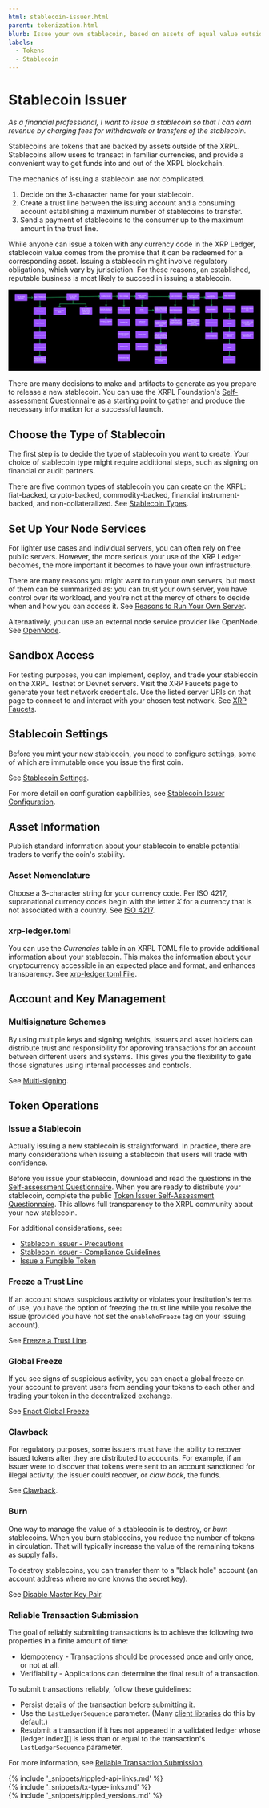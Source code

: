 ```yaml
---
html: stablecoin-issuer.html
parent: tokenization.html
blurb: Issue your own stablecoin, based on assets of equal value outside of the XRP Ledger.
labels:
  - Tokens
  - Stablecoin
---
```

# Stablecoin Issuer

_As a financial professional, I want to issue a stablecoin so that I can earn revenue by charging fees for withdrawals or transfers of the stablecoin._

Stablecoins are tokens that are backed by assets outside of the XRPL. Stablecoins allow users to transact in familiar currencies, and provide a convenient way to get funds into and out of the XRPL blockchain.

The mechanics of issuing a stablecoin are not complicated.

1. Decide on the 3-character name for your stablecoin.
2. Create a trust line between the issuing account and a consuming account establishing a maximum number of stablecoins to transfer.
3. Send a payment of stablecoins to the consumer up to the maximum amount in the trust line.

While anyone can issue a token with any currency code in the XRP Ledger, stablecoin value comes from the promise that it can be redeemed for a corresponding asset. Issuing a stablecoin might involve regulatory obligations, which vary by jurisdiction. For these reasons, an established, reputable business is most likely to succeed in issuing a stablecoin.

[![Stablecoin Workflow](img/uc-stablecoin-flow.png)](img/uc-stablecoin-flow.png)

There are many decisions to make and artifacts to generate as you prepare to release a new stablecoin. You can use the XRPL Foundation's [Self-assessment Questionnaire](https://foundation.xrpl.org/wp-content/uploads/2022/03/self_assessment_questionnaire_140322.pdf) as a starting point to gather and produce the necessary information for a successful launch.

## Choose the Type of Stablecoin

The first step is to decide the type of stablecoin you want to create. Your choice of stablecoin type might require additional steps, such as signing on financial or audit partners.

There are five common types of stablecoin you can create on the XRPL: fiat-backed, crypto-backed, commodity-backed, financial instrument-backed, and non-collateralized. See [Stablecoin Types](stablecoin-types.html).

## Set Up Your Node Services

For lighter use cases and individual servers, you can often rely on free public servers. However, the more serious your use of the XRP Ledger becomes, the more important it becomes to have your own infrastructure.

There are many reasons you might want to run your own servers, but most of them can be summarized as: you can trust your own server, you have control over its workload, and you're not at the mercy of others to decide when and how you can access it. See [Reasons to Run Your Own Server](networks-and-servers.html#reasons-to-run-your-own-server).

Alternatively, you can use an external node service provider like OpenNode. See [OpenNode](https://www.opennodecloud.com/).

## Sandbox Access

For testing purposes, you can implement, deploy, and trade your stablecoin on the XRPL Testnet or Devnet servers. Visit the XRP Faucets page to generate your test network credentials. Use the listed server URIs on that page to connect to and interact with your chosen test network. See [XRP Faucets](xrp-testnet-faucet.html).


## Stablecoin Settings

Before you mint your new stablecoin, you need to configure settings, some of which are immutable once you issue the first coin.

See [Stablecoin Settings](stablecoin-settings.html).

For more detail on configuration capbilities, see [Stablecoin Issuer Configuration](stablecoin-issuer-configuration.html).

## Asset Information

Publish standard information about your stablecoin to enable potential traders to verify the coin's stability.  


### Asset Nomenclature

Choose a 3-character string for your currency code. Per ISO 4217, supranational currency codes begin with the letter _X_ for a currency that is not associated with a country. See [ISO 4217](https://en.wikipedia.org/wiki/ISO_4217#X_currencies_(funds,_precious_metals,_supranationals,_other)).


### xrp-ledger.toml 

You can use the _Currencies_ table in an XRPL TOML file to provide additional information about your stablecoin. This makes the information about your cryptocurrency accessible in an expected place and format, and enhances transparency. See [xrp-ledger.toml File](xrp-ledger-toml.html#currencies).


## Account and Key Management

### Multisignature Schemes

By using multiple keys and signing weights, issuers and asset holders can distribute trust and responsibility for approving transactions for an account between different users and systems. This gives you the flexibility to gate those signatures using internal processes and controls.

See [Multi-signing](multi-signing.html).

<!--
### Omnibus Wallets

For customers who prefer not to take custody of their own wallets, you can create an omnibus account with subaccounts, then assign these accounts to customers. 

## Treasury Management

### Reconciliation

Periodically audit to verify that distributed stablecoins and stablecoins in escrow equal the total number of stablecoins.

### Checking Reserves

How to check reserves.

### Proof of Reserves

How to transparently report the current number of stablecoins held in reserve.
-->

## Token Operations

### Issue a Stablecoin

Actually issuing a new stablecoin is straightforward. In practice, there are many considerations when issuing a stablecoin that users will trade with confidence.

Before you issue your stablecoin, download and read the questions in the [Self-assessment Questionnaire](https://foundation.xrpl.org/wp-content/uploads/2022/03/self_assessment_questionnaire_140322.pdf). When you are ready to distribute your stablecoin, complete the public [Token Issuer Self-Assessment Questionnaire](https://foundation.xrpl.org/token-assessment-framework/). This allows full transparency to the XRPL community about your new stablecoin.

For additional considerations, see:

- [Stablecoin Issuer - Precautions](stablecoin-issuer-precautions.html)
- [Stablecoin Issuer - Compliance Guidelines](stablecoin-issuer-compliance-guidelines.html)
- [Issue a Fungible Token](issue-a-fungible-token.html)

### Freeze a Trust Line

If an account shows suspicious activity or violates your institution's terms of use, you have the option of freezing the trust line while you resolve the issue (provided you have not set the `enableNoFreeze` tag on your issuing account).

See [Freeze a Trust Line](freeze-a-trust-line.html).


### Global Freeze

If you see signs of suspicious activity, you can enact a global freeze on your account to prevent users from sending your tokens to each other and trading your token in the decentralized exchange. 

See [Enact Global Freeze](enact-global-freeze.html)


### Clawback

For regulatory purposes, some issuers must have the ability to recover issued tokens after they are distributed to accounts. For example, if an issuer were to discover that tokens were sent to an account sanctioned for illegal activity, the issuer could recover, or _claw back_, the funds.

See [Clawback](clawback.html).

### Burn

One way to manage the value of a stablecoin is to destroy, or _burn_ stablecoins. When you burn stablecoins, you reduce the number of tokens in circulation. That will typically increase the value of the remaining tokens as supply falls.

To destroy stablecoins, you can transfer them to a "black hole" account (an account address where no one knows the secret key).

See [Disable Master Key Pair](disable-master-key-pair.html).


### Reliable Transaction Submission

The goal of reliably submitting transactions is to achieve the following two properties in a finite amount of time:

* Idempotency - Transactions should be processed once and only once, or not at all.
* Verifiability - Applications can determine the final result of a transaction.

To submit transactions reliably, follow these guidelines:

* Persist details of the transaction before submitting it.
* Use the `LastLedgerSequence` parameter. (Many [client libraries](client-libraries.html) do this by default.)
* Resubmit a transaction if it has not appeared in a validated ledger whose [ledger index][] is less than or equal to the transaction's `LastLedgerSequence` parameter.

For more information, see [Reliable Transaction Submission](reliable-transaction-submission.html).

<!--
### List on XRPL Native DEX


### List on AMM (link to future tutorials)


### List on XRPL Token Marketplaces
Sologenic, onXRP, XPMarket

-->

<!--{# common link defs #}-->
{% include '_snippets/rippled-api-links.md' %}			
{% include '_snippets/tx-type-links.md' %}			
{% include '_snippets/rippled_versions.md' %}